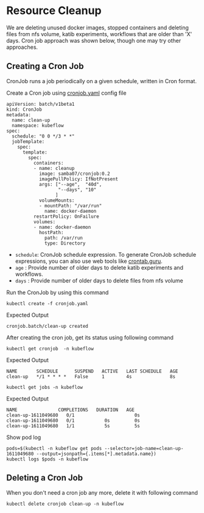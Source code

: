 # Resource Cleanup 

We are deleting unused docker images, stopped containers and deleting files from nfs volume, katib experiments, workflows that are older than 'X' days.
Cron job approach was shown below, though one may try other approaches.

## Creating a Cron Job

CronJob runs a job periodically on a given schedule, written in Cron format.

Create a Cron job using [cronjob.yaml](cronjob.yaml) config file

```
apiVersion: batch/v1beta1
kind: CronJob
metadata:
  name: clean-up
  namespace: kubeflow
spec:
  schedule: "0 0 */3 * *"
  jobTemplate:
    spec:
      template:
        spec:
          containers:
          - name: cleanup
            image: samba07/cronjob:0.2
            imagePullPolicy: IfNotPresent
            args: ["--age",  "40d",
                   "--days", "10"
                  ]
            volumeMounts:
            - mountPath: "/var/run"
              name: docker-daemon
          restartPolicy: OnFailure
          volumes:
          - name: docker-daemon
            hostPath:
              path: /var/run
              type: Directory
```
* `schedule`: CronJob schedule expression. To generate CronJob schedule expressions, you can also use web tools like [crontab.guru](https://crontab.guru/).
* `age` : Provide number of older days to delete katib experiments and workflows.
* `days` : Provide number of older days to delete files from nfs volume

Run the CronJob by using this command

```
kubectl create -f cronjob.yaml
```
Expected Output

```
cronjob.batch/clean-up created
```

After creating the cron job, get its status using following command

```
kubectl get cronjob  -n kubeflow
```
Expected Output

```
NAME       SCHEDULE      SUSPEND   ACTIVE   LAST SCHEDULE   AGE
clean-up   */1 * * * *   False     1        4s              8s
```

```
kubectl get jobs -n kubeflow
```
Expected Output

```
NAME               COMPLETIONS   DURATION   AGE
clean-up-1611049680   0/1                      0s
clean-up-1611049680   0/1           0s         0s
clean-up-1611049680   1/1           5s         5s
```
Show pod log

```
pods=$(kubectl -n kubeflow get pods --selector=job-name=clean-up-1611049680 --output=jsonpath={.items[*].metadata.name})
kubectl logs $pods -n kubeflow
```

## Deleting a Cron Job

When you don't need a cron job any more, delete it with following command

```
kubectl delete cronjob clean-up -n kubeflow
```

